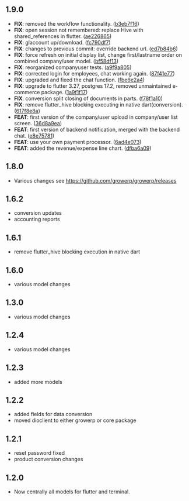 ## 1.9.0

 - **FIX**: removed the workflow functionality. ([b3eb7f16](https://github.com/growerp/growerp/commit/b3eb7f1697769a593d20b5d54dab5fb12e4d4b1e))
 - **FIX**: open session not remembered: replace Hive with shared_references in flutter. ([ae226865](https://github.com/growerp/growerp/commit/ae226865ecb2da59f6a45cf8eb0a22c219921710))
 - **FIX**: glaccount up/download. ([fc790df7](https://github.com/growerp/growerp/commit/fc790df7971f233b232def1e707948777b4c1940))
 - **FIX**: changes to previous commit: override backend url. ([ed7b84b6](https://github.com/growerp/growerp/commit/ed7b84b63cb2b8689bf3d472c5b06f1ea848b359))
 - **FIX**: force refresh on initial display list, change first/lastname order on combined company/user model. ([bf58df13](https://github.com/growerp/growerp/commit/bf58df13e5bf8e32d8001a9554ab45c9d6080951))
 - **FIX**: reorganized companyuser tests. ([a9f9a805](https://github.com/growerp/growerp/commit/a9f9a8054027db637a05c7782a8de305f67044a3))
 - **FIX**: corrected login for employees, chat working again. ([87f41e77](https://github.com/growerp/growerp/commit/87f41e7797ca0a2af5b03305c6b0cc4e004f8598))
 - **FIX**: upgraded and fixed the chat function. ([fbe6e2a4](https://github.com/growerp/growerp/commit/fbe6e2a43b2cbf890714e33cf2cb8aa24b0046c9))
 - **FIX**: upgrade to flutter 3.27, postgres 17.2, removed unmaintained e-commerce package. ([1a9f1f17](https://github.com/growerp/growerp/commit/1a9f1f17928d5e35156ff744338dbb941dfb7222))
 - **FIX**: conversion split closing of documents in parts. ([f78f1a10](https://github.com/growerp/growerp/commit/f78f1a102c5853b184fc5d8b1657e419ee401793))
 - **FIX**: remove flutter_hive blocking executing in native dart(conversion). ([617f8e8a](https://github.com/growerp/growerp/commit/617f8e8a1873d409e91706f1897abc565a046c64))
 - **FEAT**: first version of the company/user upload in company/user list screen. ([36d8a9ea](https://github.com/growerp/growerp/commit/36d8a9eae858751911af57f955cd66d670633d3d))
 - **FEAT**: first version of backend notification, merged with the backend chat. ([e8e75781](https://github.com/growerp/growerp/commit/e8e7578199b7bcf12d5021e90a9d37b26aa9f8b8))
 - **FEAT**: use your own payment processor. ([6ad4e073](https://github.com/growerp/growerp/commit/6ad4e0732d29adf80cfcb6ccc6e7089afb703144))
 - **FEAT**: added the revenue/expense line chart. ([dfba6a09](https://github.com/growerp/growerp/commit/dfba6a09d066600e5e853a8c31a5a3d8e42c5dbf))

## 1.8.0
* Various changes see https://github.com/growerp/growerp/releases

## 1.6.2
* conversion updates
* accounting reports

## 1.6.1
* remove flutter_hive blocking execution in native dart

## 1.6.0
* various model changes

## 1.3.0
* various model changes

## 1.2.4
* various model changes

## 1.2.3
* added more models

## 1.2.2
* added fields for data conversion
* moved dioclient to either growerp or core package

## 1.2.1
* reset password fixed
* product conversion changes

## 1.2.0
* Now centrally all models for flutter and terminal.


